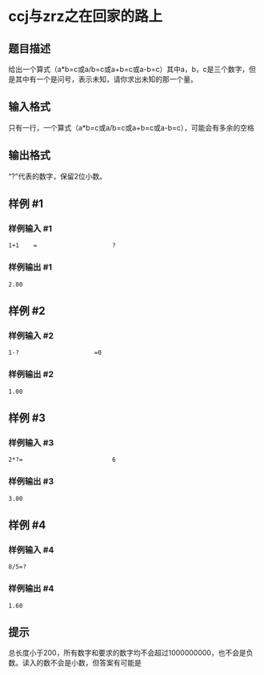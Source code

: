 # ccj与zrz之在回家的路上

## 题目描述

给出一个算式（a\*b=c或a/b=c或a+b=c或a-b=c）其中a，b，c是三个数字，但是其中有一个是问号，表示未知，请你求出未知的那一个量。


## 输入格式

只有一行，一个算式（a\*b=c或a/b=c或a+b=c或a-b=c），可能会有多余的空格


## 输出格式

“?”代表的数字，保留2位小数。


## 样例 #1

### 样例输入 #1
```
1+1    =                     ?
```

### 样例输出 #1

```
2.00
```

## 样例 #2

### 样例输入 #2
```
1-?                     =0
```

### 样例输出 #2

```
1.00
```

## 样例 #3

### 样例输入 #3
```
2*?=                         6
```

### 样例输出 #3

```
3.00
```

## 样例 #4

### 样例输入 #4
```
8/5=?
```

### 样例输出 #4

```
1.60
```

## 提示

总长度小于200，所有数字和要求的数字均不会超过1000000000，也不会是负数。读入的数不会是小数，但答案有可能是

